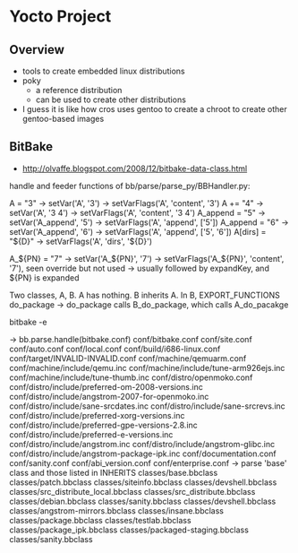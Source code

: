 Yocto Project
=============

## Overview

- tools to create embedded linux distributions
- poky
  - a reference distribution
  - can be used to create other distributions
- I guess it is like how cros uses gentoo to create a chroot to create other
  gentoo-based images

## BitBake

* http://olvaffe.blogspot.com/2008/12/bitbake-data-class.html

handle and feeder functions of bb/parse/parse_py/BBHandler.py:

A = "3" -> setVar('A', '3') -> setVarFlags('A', 'content', '3')
A += "4" -> setVar('A', '3 4') -> setVarFlags('A', 'content', '3 4')
A_append = "5" -> setVar('A_append', '5') -> setVarFlags('A', 'append', ['5'])
A_append = "6" -> setVar('A_append', '6') -> setVarFlags('A', 'append', ['5', '6'])
A[dirs] = "${D}" -> setVarFlags('A', 'dirs', '${D}')

A_${PN} = "7" -> setVar('A_${PN}', '7') -> setVarFlags('A_${PN}', 'content', '7'), seen override but not used
					-> usually followed by expandKey, and ${PN} is expanded


Two classes, A, B.  A has nothing.  B inherits A.
In B, EXPORT_FUNCTIONS do_package ->
do_package calls B_do_package, which calls A_do_pacakge


bitbake -e 

-> bb.parse.handle(bitbake.conf)
conf/bitbake.conf
conf/site.conf
conf/auto.conf
conf/local.conf
conf/build/i686-linux.conf
conf/target/INVALID-INVALID.conf
conf/machine/qemuarm.conf
conf/machine/include/qemu.inc
conf/machine/include/tune-arm926ejs.inc
conf/machine/include/tune-thumb.inc
conf/distro/openmoko.conf
conf/distro/include/preferred-om-2008-versions.inc
conf/distro/include/angstrom-2007-for-openmoko.inc
conf/distro/include/sane-srcdates.inc
conf/distro/include/sane-srcrevs.inc
conf/distro/include/preferred-xorg-versions.inc
conf/distro/include/preferred-gpe-versions-2.8.inc
conf/distro/include/preferred-e-versions.inc
conf/distro/include/angstrom.inc
conf/distro/include/angstrom-glibc.inc
conf/distro/include/angstrom-package-ipk.inc
conf/documentation.conf
conf/sanity.conf
conf/abi_version.conf
conf/enterprise.conf
-> parse 'base' class and those listed in INHERITS
classes/base.bbclass
classes/patch.bbclass
classes/siteinfo.bbclass
classes/devshell.bbclass
classes/src_distribute_local.bbclass
classes/src_distribute.bbclass
classes/debian.bbclass
classes/sanity.bbclass
classes/devshell.bbclass
classes/angstrom-mirrors.bbclass
classes/insane.bbclass
classes/package.bbclass
classes/testlab.bbclass
classes/package_ipk.bbclass
classes/packaged-staging.bbclass
classes/sanity.bbclass

